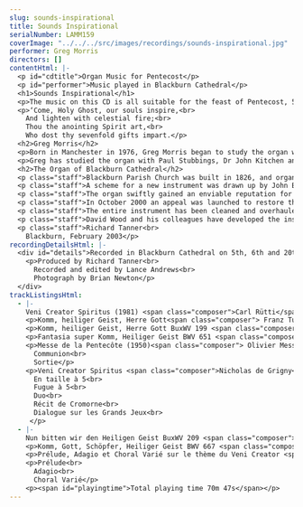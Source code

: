 ```yaml
---
slug: sounds-inspirational
title: Sounds Inspirational
serialNumber: LAMM159
coverImage: "../../../src/images/recordings/sounds-inspirational.jpg"
performer: Greg Morris
directors: []
contentHtml: |-
  <p id="cdtitle">Organ Music for Pentecost</p>
  <p id="performer">Music played in Blackburn Cathedral</p>
  <h1>Sounds Inspirational</h1>
  <p>The music on this CD is all suitable for the feast of Pentecost, 50 days after Easter, when the church celebrates the coming of the Holy Spirit. Much of it is based on the ancient Latin hymn, Veni Creator Spiritus, the famous English translation of which begins:</p>
  <p>‘Come, Holy Ghost, our souls inspire,<br>
    And lighten with celestial fire;<br>
    Thou the anointing Spirit art,<br>
    Who dost thy sevenfold gifts impart.</p>
  <h2>Greg Morris</h2>
  <p>Born in Manchester in 1976, Greg Morris began to study the organ with Andrew Dean at the Manchester Grammar School. He subsequently held organ scholarships at St George’s Chapel, Windsor Castle, Jesus College, Cambridge and St Martin-in-the-Fields. While at Cambridge, he held a music exhibition as well as directing and accompanying the two chapel choirs. In September 2000 Greg took up the post of Assistant Director of Music at Blackburn Cathedral. He conducts the Young People’s Choir, which under his direction has visited Rome on its first foreign tour and broadcast Choral Matins on BBC Radio 4’s Sunday Worship. Greg also accompanies the Cathedral Choir and Cathedral Girls’ Choir, and with them has visited Germany and USA, and broadcast on BBC Radios 3 &amp; 4, as well as BBC TV’s Songs of Praise.</p>
  <p>Greg has studied the organ with Paul Stubbings, Dr John Kitchen and Thomas Trotter. He gained his FRCO diploma in 2000, winning the Limpus, Frederick Shinn and Durrant Prizes for organ playing and the Samuel Baker Prize for overall performance. As a soloist, Greg has performed at a number of prestigious venues in this country and abroad, including St Paul’s Cathedral, London, Huddersfield Town Hall and Braunschweig Cathedral in Germany. This is his first solo CD recording.</p>
  <h2>The Organ of Blackburn Cathedral</h2>
  <p class="staff">Blackburn Parish Church was built in 1826, and organs by Gray (1826 and 1831) and Cavaillé-Coll (1875) were placed on the west wall of the church. The building was re-consecrated as a Cathedral in 1926, when the Diocese of Blackburn was established, and ambitious plans to extend the building were drawn up. When the large transepts were completed in 1953, Henry Willis III was commissioned to move the organ to a bridge at the East end of the Nave. In 1964 the organ was taken down so that a temporary wall could be built, dividing the nave from the transepts to enable work to begin on restoring the nave, whilst the remainder of the cathedral could be used for worship. J.W. Walker and Sons removed the organ and lent the cathedral a four-rank, totally enclosed, extension organ, which served well for five years.</p>
  <p class="staff">A scheme for a new instrument was drawn up by John Bertalot (the Cathedral Organist), in consultation with Francis Jackson and Bert Collop (managing director of Walker’s). William Thompson, a generous benefactor from Burnley who had already given large sums of money for the restoration of the Nave and the building of the Lantern Tower and Spire, was asked by John Bertalot to give £30,000 to pay for the new organ. On 20th March, 1968, an envelope arrived from him with a cheque for 30,000 guineas (£31, 500) made out to John Bertalot. The new organ was dedicated on 20th December 1969. It was voiced by Walter Goodey and Dennis Thurlow. John Hayward, the artist, consulted with Walker’s to produce the stunning highly coloured organ “cases”, including swell boxes which are in full view, and a doubly mitred Serpent, coloured green and gold.</p>
  <p class="staff">The organ swiftly gained an enviable reputation for its vibrant tonal quality, most notably the fiery reed stops. However, from as early as 1983, serious problems became apparent, particularly in relation to the wind system and action. At the same time, the Lantern Tower also required major work, thus delaying work to the organ. In 1994, shortly after Gordon Stewart’s appointment as Director of Music, David Wood took over the care of the organ. Some short term problems were attended to and the console was modernised.</p>
  <p class="staff">In October 2000 an appeal was launched to restore the organ. I was keen that all of the 1969 tonal features should be retained, but that the opportunity should be taken to provide various extra colours to enhance and better equip an instrument that is expected not only to accompany liturgy on a daily basis, but also to present the complete range of solo repertoire in a stylistic manner. For example, I felt that an Oboe on the Swell and a Fifteenth on the Great were essential additions. Also that a reed at 8’ pitch on the Positive and a Vox Humana would be useful and that the organ really needed additional 8’ foundation pitch, more gravitas on the Pedal and extra 16’ manual tone. In order to address these desired tonal additions and to bring the organ into proper working order, I devised a scheme to restore and enlarge the organ, in consultation with David Briggs, John Bertalot, Canon Andrew Hindley, Greg Morris and David Wood. The organ was restored and enlarged between July 2001 and June 2002, during which time a Rodgers digital instrument was used.</p>
  <p class="staff">The entire instrument has been cleaned and overhauled. A Fifteenth on the Great and a Cliquot-style Cromorne on the Positive have been added. The new Solo department has been positioned above the Great, with new stops: Flûte Harmonique 8’, Viola 8’, Viola Céleste 8’, Flûte Octaviante 4’ and Voix Humaine. The old Swell Cromorne has been moved to the Solo, and renamed “Clarinette”; in its place on the Swell is a new Hautbois. Two new ranks of pipes have been made available on the Pedal: a 6 2/5 Grosse Tierce and 10 2/3 Grosse Quint. Two new digital ranks, by Walker Technical Company USA, have also been made available on the Pedal: 32’ Sub Principal and 16’ Flûte Ouverte. A wealth of octave and sub-octave couplers have been provided. A new 4 manual console has been built by Wood of Huddersfield, in the style of the original 3 manual console. A new Cymbelstern and star have been added and safety features for maintaining the instrument have been incorporated.</p>
  <p class="staff">David Wood and his colleagues have developed the instrument with great skill; they have breathed new life into all the wonderful original colours which had been sounding tired for some years and have blended new ranks into the organ in such a sensitive way. The result is an incredibly versatile and reliable instrument with a tremendous range of dynamic and tonal colour, coupled with a sense of sheer power, but also great subtlety and tremendous beauty. There are few organs in the world that can demonstrate the entire solo repertoire with such a convincing sense of style. It is also a fantastic organ for the liturgy, capable of accompanying choir and congregation in a sensitive manner. The full range of the organ’s capabilities was shown off to great effect at the opening recital by David Briggs on 6th July 2002. This recording provides further evidence!</p>
  <p class="staff">Richard Tanner<br>
    Blackburn, February 2003</p>
recordingDetailsHtml: |-
  <div id="details">Recorded in Blackburn Cathedral on 5th, 6th and 20th November 2002 by kind permission of the Dean and Chapter.
    <p>Produced by Richard Tanner<br>
      Recorded and edited by Lance Andrews<br>
      Photograph by Brian Newton</p>
  </div>
trackListingsHtml:
  - |-
    Veni Creator Spiritus (1981) <span class="composer">Carl Rütti</span>
    <p>Komm, heiliger Geist, Herre Gott<span class="composer"> Franz Tunder</span></p>
    <p>Komm, heiliger Geist, Herre Gott BuxWV 199 <span class="composer">Dietrich Buxtehude</span></p>
    <p>Fantasia super Komm, Heiliger Geist BWV 651 <span class="composer">J.S. Bach</span></p>
    <p>Messe de la Pentecôte (1950)<span class="composer"> Olivier Messiaen</span><br>
      Communion<br>
      Sortie</p>
    <p>Veni Creator Spiritus <span class="composer">Nicholas de Grigny</span><br>
      En taille à 5<br>
      Fugue à 5<br>
      Duo<br>
      Récit de Cromorne<br>
      Dialogue sur les Grands Jeux<br>
     </p>
  - |-
    Nun bitten wir den Heiligen Geist BuxWV 209 <span class="composer">Dietrich Buxtehude</span>
    <p>Komm, Gott, Schöpfer, Heiliger Geist BWV 667 <span class="composer">J.S. Bach</span></p>
    <p>Prélude, Adagio et Choral Varié sur le thème du Veni Creator <span class="composer">Maurice</span> <span class="composer">Duruflé</span></p>
    <p>Prélude<br>
      Adagio<br>
      Choral Varié</p>
    <p><span id="playingtime">Total playing time 70m 47s</span></p>
---
```

